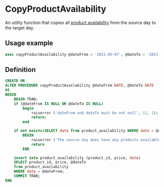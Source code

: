 # CopyProductAvailability

An utility function that copies all [product availability](../Tables/product_availability) from the source day to the target day.


## Usage example

```sql
exec copyProductAvailability @dateFrom = '2021-05-07', @dateTo = '2021-05-09'
```

## Definition

```sql
CREATE OR
ALTER PROCEDURE copyProductAvailability @dateFrom DATE, @dateTo DATE
AS
BEGIN
    BEGIN TRAN;
    if (@dateFrom IS NULL OR @dateTo IS NULL)
        begin
            raiserror ('dateFrom and dateTo must be not null', 11, 1);
            return;
        end

    if not exists(SELECT date from product_availability WHERE date = @dateFrom)
        BEGIN
            raiserror ('The source day does have any products available.', 11, 1)
            return
        END

    insert into product_availability (product_id, price, date)
    SELECT product_id, price, @dateTo
    from product_availability
    WHERE date = @dateFrom;
    COMMIT TRAN;
END
```